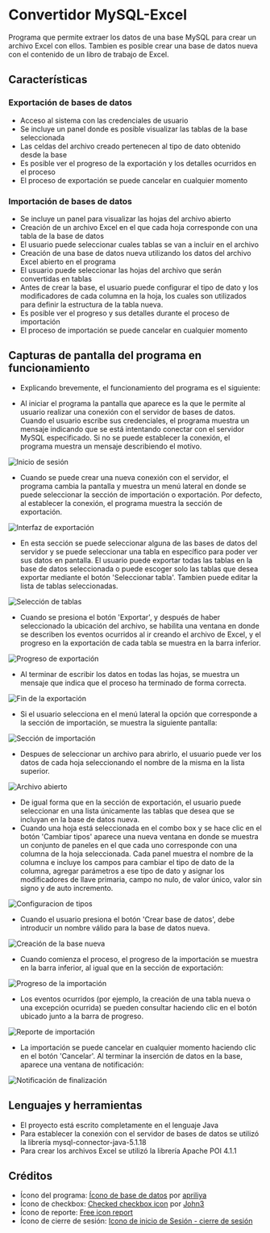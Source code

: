 # Convertidor MySQL-Excel
Programa que permite extraer los datos de una base MySQL para crear un archivo Excel con ellos.
Tambien es posible crear una base de datos nueva con el contenido de un libro de trabajo de Excel.

## Características
### Exportación de bases de datos
* Acceso al sistema con las credenciales de usuario
* Se incluye un panel donde es posible visualizar las tablas de la base seleccionada
* Las celdas del archivo creado pertenecen al tipo de dato obtenido desde la base
* Es posible ver el progreso de la exportación y los detalles ocurridos en el proceso
* El proceso de exportación se puede cancelar en cualquier momento

### Importación de bases de datos
* Se incluye un panel para visualizar las hojas del archivo abierto
* Creación de un archivo Excel en el que cada hoja corresponde con una tabla de la base de datos
* El usuario puede seleccionar cuales tablas se van a incluir en el archivo
* Creación de una base de datos nueva utilizando los datos del archivo Excel abierto en el programa
* El usuario puede seleccionar las hojas del archivo que serán convertidas en tablas
* Antes de crear la base, el usuario puede configurar el tipo de dato y los modificadores de cada columna en la hoja, los cuales son utilizados para definir la estructura de la tabla nueva.
* Es posible ver el progreso y sus detalles durante el proceso de importación
* El proceso de importación se puede cancelar en cualquier momento

## Capturas de pantalla del programa en funcionamiento
* Explicando brevemente, el funcionamiento del programa es el siguiente:

* Al iniciar el programa la pantalla que aparece es la que le permite al usuario realizar una conexión con el servidor de bases de datos. Cuando el usuario escribe sus credenciales, el programa muestra un mensaje indicando que se está intentando conectar con el servidor MySQL especificado. Si no se puede establecer la conexión, el programa muestra un mensaje describiendo el motivo.

![Inicio de sesión](Imagen1.png)

* Cuando se puede crear una nueva conexión con el servidor, el programa cambia la pantalla y muestra un menú lateral en donde se puede seleccionar la sección de importación o exportación. Por defecto, al establecer la conexión, el programa muestra la sección de exportación.

![Interfaz de exportación](Imagen2.png)

* En esta sección se puede seleccionar alguna de las bases de datos del servidor y se puede seleccionar una tabla en específico para poder ver sus datos en pantalla. El usuario puede exportar todas las tablas en la base de datos seleccionada o puede escoger solo las tablas que desea exportar mediante el botón 'Seleccionar tabla'. Tambien puede editar la lista de tablas seleccionadas.

![Selección de tablas](Imagen3.png)

* Cuando se presiona el botón 'Exportar', y después de haber seleccionado la ubicación del archivo, se habilita una ventana en donde se describen los eventos ocurridos al ir creando el archivo de Excel, y el progreso en la exportación de cada tabla se muestra en la barra inferior.

![Progreso de exportación](Imagen4.png)

* Al terminar de escribir los datos en todas las hojas, se muestra un mensaje que indica que el proceso ha terminado de forma correcta.

![Fin de la exportación](Imagen5.png)

* Si el usuario selecciona en el menú lateral la opción que corresponde a la sección de importación, se muestra la siguiente pantalla:

![Sección de importación](Imagen6.png)

* Despues de seleccionar un archivo para abrirlo, el usuario puede ver los datos de cada hoja seleccionando el nombre de la misma en la lista superior.

![Archivo abierto](Imagen7.png)

* De igual forma que en la sección de exportación, el usuario puede seleccionar en una lista únicamente las tablas que desea que se incluyan en la base de datos nueva. 
* Cuando una hoja está seleccionada en el combo box y se hace clic en el botón 'Cambiar tipos' aparece una nueva ventana en donde se muestra un conjunto de paneles en el que cada uno corresponde con una columna de la hoja seleccionada. Cada panel muestra el nombre de la columna e incluye los campos para cambiar el tipo de dato de la columna, agregar parámetros a ese tipo de dato y asignar los modificadores de llave primaria, campo no nulo, de valor único, valor sin signo y de auto incremento. 

![Configuracion de tipos](Imagen8.png)

* Cuando el usuario presiona el botón 'Crear base de datos', debe introducir un nombre válido para la base de datos nueva.

![Creación de la base nueva](Imagen9.png)

* Cuando comienza el proceso, el progreso de la importación se muestra en la barra inferior, al igual que en la sección de exportación: 

![Progreso de la importación](Imagen10.png)

* Los eventos ocurridos (por ejemplo, la creación de una tabla nueva o una excepción ocurrida) se pueden consultar haciendo clic en el botón ubicado junto a la barra de progreso.

![Reporte de importación](Imagen11.png)

* La importación se puede cancelar en cualquier momento haciendo clic en el botón 'Cancelar'. Al terminar la inserción de datos en la base, aparece una ventana de notificación:

![Notificación de finalización](Imagen12.png)

## Lenguajes y herramientas
* El proyecto está escrito completamente en el lenguaje Java
* Para establecer la conexión con el servidor de bases de datos se utilizó la librería mysql-connector-java-5.1.18
* Para crear los archivos Excel se utilizó la librería Apache POI 4.1.1

## Créditos
* Ícono del programa: [Ícono de base de datos](https://es.pngtree.com/freepng/database-icon-design--interaction-icon-vector-design_4158835.html) por [apriliya](https://es.pngtree.com/apriliya_10564130?type=1)
* Ícono de checkbox: [Checked checkbox icon](https://toppng.com/checked-checkbox-icon-checkbox-ico-PNG-free-PNG-Images_229651) por [John3](https://toppng.com/john3)
* Ícono de reporte: [Free icon report](https://flyclipart.com/es/free-icon-reports-report-icon-free-text-clothing-apparel-hd-png-download-1254786)
* Ícono de cierre de sesión: [Icono de inicio de Sesión - cierre de sesión](https://www.freepng.es/png-iaybnc/)